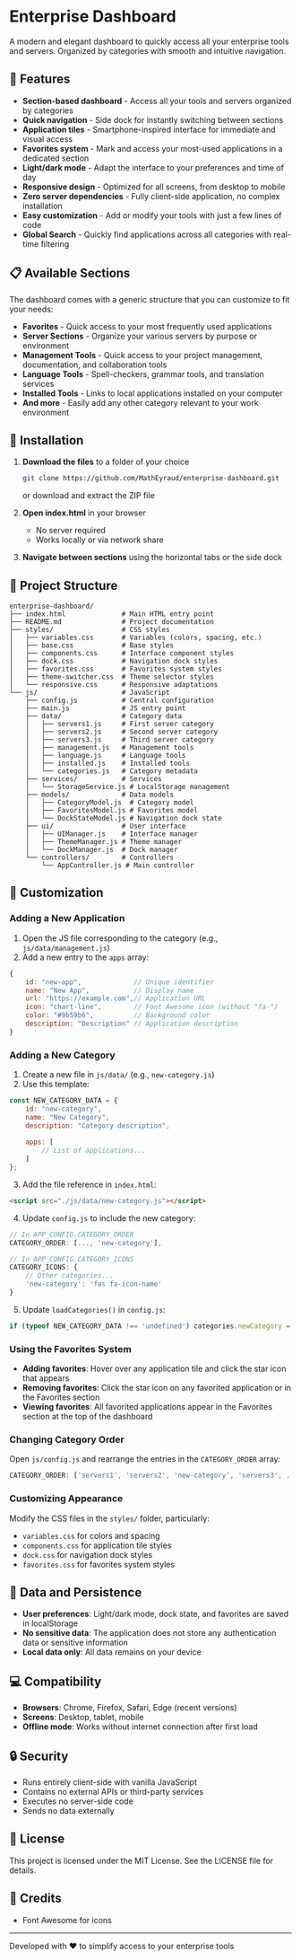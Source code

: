 # Enterprise Dashboard

A modern and elegant dashboard to quickly access all your enterprise tools and servers. Organized by categories with smooth and intuitive navigation.

## 🚀 Features

- **Section-based dashboard** - Access all your tools and servers organized by categories
- **Quick navigation** - Side dock for instantly switching between sections
- **Application tiles** - Smartphone-inspired interface for immediate and visual access
- **Favorites system** - Mark and access your most-used applications in a dedicated section
- **Light/dark mode** - Adapt the interface to your preferences and time of day
- **Responsive design** - Optimized for all screens, from desktop to mobile
- **Zero server dependencies** - Fully client-side application, no complex installation
- **Easy customization** - Add or modify your tools with just a few lines of code
- **Global Search** - Quickly find applications across all categories with real-time filtering

## 📋 Available Sections

The dashboard comes with a generic structure that you can customize to fit your needs:

- **Favorites** - Quick access to your most frequently used applications
- **Server Sections** - Organize your various servers by purpose or environment
- **Management Tools** - Quick access to your project management, documentation, and collaboration tools
- **Language Tools** - Spell-checkers, grammar tools, and translation services
- **Installed Tools** - Links to local applications installed on your computer
- **And more** - Easily add any other category relevant to your work environment

## 🔧 Installation

1. **Download the files** to a folder of your choice
   ```bash
   git clone https://github.com/MathEyraud/enterprise-dashboard.git
   ```
   or download and extract the ZIP file

2. **Open index.html** in your browser
   - No server required
   - Works locally or via network share

3. **Navigate between sections** using the horizontal tabs or the side dock

## 📂 Project Structure

```
enterprise-dashboard/
├── index.html              # Main HTML entry point
├── README.md               # Project documentation
├── styles/                 # CSS styles
│   ├── variables.css       # Variables (colors, spacing, etc.)
│   ├── base.css            # Base styles
│   ├── components.css      # Interface component styles
│   ├── dock.css            # Navigation dock styles
│   ├── favorites.css       # Favorites system styles
│   ├── theme-switcher.css  # Theme selector styles
│   └── responsive.css      # Responsive adaptations
└── js/                     # JavaScript
    ├── config.js           # Central configuration
    ├── main.js             # JS entry point
    ├── data/               # Category data
    │   ├── servers1.js     # First server category
    │   ├── servers2.js     # Second server category
    │   ├── servers3.js     # Third server category
    │   ├── management.js   # Management tools
    │   ├── language.js     # Language tools
    │   ├── installed.js    # Installed tools
    │   └── categories.js   # Category metadata
    ├── services/           # Services
    │   └── StorageService.js # LocalStorage management
    ├── models/             # Data models
    │   ├── CategoryModel.js  # Category model
    │   ├── FavoritesModel.js # Favorites model
    │   └── DockStateModel.js # Navigation dock state
    ├── ui/                 # User interface
    │   ├── UIManager.js    # Interface manager
    │   ├── ThemeManager.js # Theme manager
    │   └── DockManager.js  # Dock manager
    └── controllers/        # Controllers
        └── AppController.js # Main controller
```

## 🎨 Customization

### Adding a New Application

1. Open the JS file corresponding to the category (e.g., `js/data/management.js`)
2. Add a new entry to the `apps` array:

```javascript
{
    id: "new-app",             // Unique identifier
    name: "New App",           // Display name
    url: "https://example.com",// Application URL
    icon: "chart-line",        // Font Awesome icon (without "fa-")
    color: "#9b59b6",          // Background color
    description: "Description" // Application description
}
```

### Adding a New Category

1. Create a new file in `js/data/` (e.g., `new-category.js`)
2. Use this template:

```javascript
const NEW_CATEGORY_DATA = {
    id: "new-category",
    name: "New Category",
    description: "Category description",
    
    apps: [
        // List of applications...
    ]
};
```

3. Add the file reference in `index.html`:
```html
<script src="./js/data/new-category.js"></script>
```

4. Update `config.js` to include the new category:
```javascript
// In APP_CONFIG.CATEGORY_ORDER
CATEGORY_ORDER: [..., 'new-category'],

// In APP_CONFIG.CATEGORY_ICONS
CATEGORY_ICONS: {
    // Other categories...
    'new-category': 'fas fa-icon-name'
}
```

5. Update `loadCategories()` in `config.js`:
```javascript
if (typeof NEW_CATEGORY_DATA !== 'undefined') categories.newCategory = NEW_CATEGORY_DATA;
```

### Using the Favorites System

- **Adding favorites**: Hover over any application tile and click the star icon that appears
- **Removing favorites**: Click the star icon on any favorited application or in the Favorites section
- **Viewing favorites**: All favorited applications appear in the Favorites section at the top of the dashboard

### Changing Category Order

Open `js/config.js` and rearrange the entries in the `CATEGORY_ORDER` array:

```javascript
CATEGORY_ORDER: ['servers1', 'servers2', 'new-category', 'servers3', ...],
```

### Customizing Appearance

Modify the CSS files in the `styles/` folder, particularly:
- `variables.css` for colors and spacing
- `components.css` for application tile styles
- `dock.css` for navigation dock styles
- `favorites.css` for favorites system styles

## 💾 Data and Persistence

- **User preferences**: Light/dark mode, dock state, and favorites are saved in localStorage
- **No sensitive data**: The application does not store any authentication data or sensitive information
- **Local data only**: All data remains on your device

## 💻 Compatibility

- **Browsers**: Chrome, Firefox, Safari, Edge (recent versions)
- **Screens**: Desktop, tablet, mobile
- **Offline mode**: Works without internet connection after first load

## 🔒 Security

- Runs entirely client-side with vanilla JavaScript
- Contains no external APIs or third-party services
- Executes no server-side code
- Sends no data externally

## 📝 License

This project is licensed under the MIT License. See the LICENSE file for details.

## 🙏 Credits

- Font Awesome for icons

---

Developed with ❤️ to simplify access to your enterprise tools